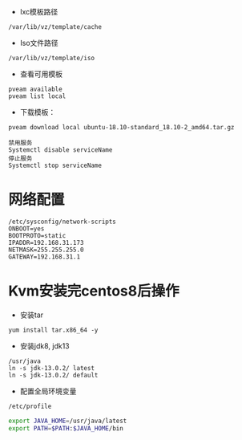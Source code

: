 
* lxc模板路径

`
/var/lib/vz/template/cache
`
* Iso文件路径

`
/var/lib/vz/template/iso
`

* 查看可用模板
```
pveam available
pveam list local
```

* 下载模板：
```
pveam download local ubuntu-18.10-standard_18.10-2_amd64.tar.gz
```

```
禁用服务
Systemctl disable serviceName
停止服务
Systemctl stop serviceName
```

# 网络配置
```
/etc/sysconfig/network-scripts
ONBOOT=yes
BOOTPROTO=static
IPADDR=192.168.31.173
NETMASK=255.255.255.0
GATEWAY=192.168.31.1
```

# Kvm安装完centos8后操作

* 安装tar
```
yum install tar.x86_64 -y
```
* 安装jdk8, jdk13
```
/usr/java
ln -s jdk-13.0.2/ latest
ln -s jdk-13.0.2/ default
```

* 配置全局环境变量
```sh
/etc/profile

export JAVA_HOME=/usr/java/latest
export PATH=$PATH:$JAVA_HOME/bin
```



